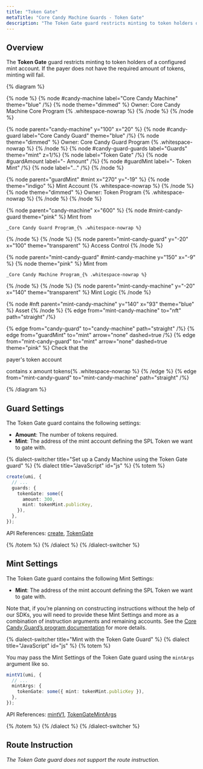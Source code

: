 ```yaml
---
title: "Token Gate"
metaTitle: "Core Candy Machine Guards - Token Gate"
description: "The Token Gate guard restricts minting to token holders of a configured mint account."
---
```


## Overview

The **Token Gate** guard restricts minting to token holders of a configured mint account. If the payer does not have the required amount of tokens, minting will fail.

{% diagram  %}

{% node %}
{% node #candy-machine label="Core Candy Machine" theme="blue" /%}
{% node theme="dimmed" %}
Owner: Core Candy Machine Core Program {% .whitespace-nowrap %}
{% /node %}
{% /node %}

{% node parent="candy-machine" y="100" x="20" %}
{% node #candy-guard label="Core Candy Guard" theme="blue" /%}
{% node theme="dimmed" %}
Owner: Core Candy Guard Program {% .whitespace-nowrap %}
{% /node %}
{% node #candy-guard-guards label="Guards" theme="mint" z=1/%}
{% node label="Token Gate" /%}
{% node #guardAmount label="- Amount" /%}
{% node #guardMint label="- Token Mint" /%}
{% node label="..." /%}
{% /node %}

{% node parent="guardMint" #mint x="270" y="-19" %}
{% node  theme="indigo" %}
Mint Account {% .whitespace-nowrap %}
{% /node %}
{% node theme="dimmed" %}
Owner: Token Program {% .whitespace-nowrap %}
{% /node %}
{% /node %}

{% node parent="candy-machine" x="600" %}
  {% node #mint-candy-guard theme="pink" %}
    Mint from

    _Core Candy Guard Program_{% .whitespace-nowrap %}
  {% /node %}
{% /node %}
{% node parent="mint-candy-guard" y="-20" x="100" theme="transparent" %}
  Access Control
{% /node %}

{% node parent="mint-candy-guard" #mint-candy-machine y="150" x="-9" %}
  {% node theme="pink" %}
    Mint from 
    
    _Core Candy Machine Program_{% .whitespace-nowrap %}
  {% /node %}
{% /node %}
{% node parent="mint-candy-machine" y="-20" x="140" theme="transparent" %}
  Mint Logic
{% /node %}

{% node #nft parent="mint-candy-machine" y="140" x="93" theme="blue" %}
  Asset
{% /node %}
{% edge from="mint-candy-machine" to="nft" path="straight" /%}

{% edge from="candy-guard" to="candy-machine" path="straight" /%}
{% edge from="guardMint" to="mint" arrow="none" dashed=true /%}
{% edge from="mint-candy-guard" to="mint" arrow="none" dashed=true  theme="pink" %}
Check that the

payer's token account

contains x amount tokens{% .whitespace-nowrap %}
{% /edge %}
{% edge from="mint-candy-guard" to="mint-candy-machine" path="straight" /%}

{% /diagram %}

## Guard Settings

The Token Gate guard contains the following settings:

- **Amount**: The number of tokens required.
- **Mint**: The address of the mint account defining the SPL Token we want to gate with.

{% dialect-switcher title="Set up a Candy Machine using the Token Gate guard" %}
{% dialect title="JavaScript" id="js" %}
{% totem %}

```ts
create(umi, {
  // ...
  guards: {
    tokenGate: some({
      amount: 300,
      mint: tokenMint.publicKey,
    }),
  },
});
```

API References: [create](https://mpl-core-candy-machine-js-docs.vercel.app/functions/create.html), [TokenGate](https://mpl-core-candy-machine-js-docs.vercel.app/types/TokenGateArgs.html)

{% /totem %}
{% /dialect %}
{% /dialect-switcher %}

## Mint Settings

The Token Gate guard contains the following Mint Settings:

- **Mint**: The address of the mint account defining the SPL Token we want to gate with.

Note that, if you’re planning on constructing instructions without the help of our SDKs, you will need to provide these Mint Settings and more as a combination of instruction arguments and remaining accounts. See the [Core Candy Guard’s program documentation](https://github.com/metaplex-foundation/mpl-core-candy-machine/tree/main/programs/candy-guard#tokengate) for more details.

{% dialect-switcher title="Mint with the Token Gate Guard" %}
{% dialect title="JavaScript" id="js" %}
{% totem %}

You may pass the Mint Settings of the Token Gate guard using the `mintArgs` argument like so.

```ts
mintV1(umi, {
  // ...
  mintArgs: {
    tokenGate: some({ mint: tokenMint.publicKey }),
  },
});
```

API References: [mintV1](https://mpl-core-candy-machine-js-docs.vercel.app/functions/mintV1.html), [TokenGateMintArgs](https://mpl-core-candy-machine-js-docs.vercel.app/types/TokenGateMintArgs.html)

{% /totem %}
{% /dialect %}
{% /dialect-switcher %}

## Route Instruction

_The Token Gate guard does not support the route instruction._
